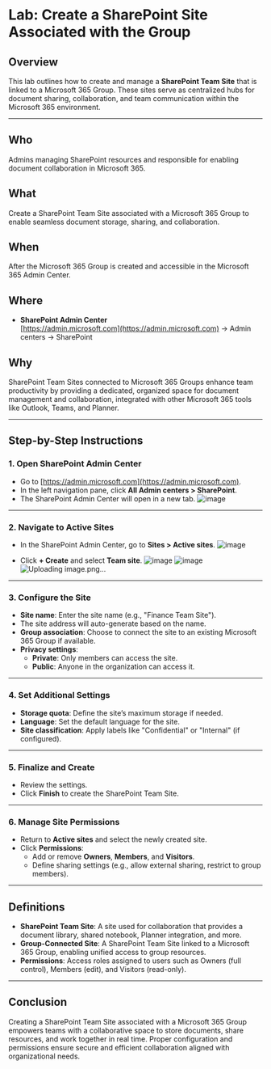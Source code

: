 # Lab: Create a SharePoint Site Associated with the Group

## Overview
This lab outlines how to create and manage a **SharePoint Team Site** that is linked to a Microsoft 365 Group. These sites serve as centralized hubs for document sharing, collaboration, and team communication within the Microsoft 365 environment.

---

## Who  
Admins managing SharePoint resources and responsible for enabling document collaboration in Microsoft 365.

## What  
Create a SharePoint Team Site associated with a Microsoft 365 Group to enable seamless document storage, sharing, and collaboration.

## When  
After the Microsoft 365 Group is created and accessible in the Microsoft 365 Admin Center.

## Where  
- **SharePoint Admin Center**  
  [https://admin.microsoft.com](https://admin.microsoft.com) → Admin centers → SharePoint

## Why  
SharePoint Team Sites connected to Microsoft 365 Groups enhance team productivity by providing a dedicated, organized space for document management and collaboration, integrated with other Microsoft 365 tools like Outlook, Teams, and Planner.

---

## Step-by-Step Instructions

### 1. Open SharePoint Admin Center
- Go to [https://admin.microsoft.com](https://admin.microsoft.com).
- In the left navigation pane, click **All Admin centers > SharePoint**.
- The SharePoint Admin Center will open in a new tab.
![image](https://github.com/user-attachments/assets/5a4ed776-538a-4996-b5e9-83e7dadb9748)

---

### 2. Navigate to Active Sites
- In the SharePoint Admin Center, go to **Sites > Active sites**.
![image](https://github.com/user-attachments/assets/46bdf162-9fa8-4faf-9f63-4afd8712c638)

- Click **+ Create** and select **Team site**.
![image](https://github.com/user-attachments/assets/3d9a60a6-170d-4523-9782-0060f3af28cb)
![image](https://github.com/user-attachments/assets/a4e893da-aae9-4392-a5f0-7e1d02999b3f)
![Uploading image.png…]()

---

### 3. Configure the Site
- **Site name**: Enter the site name (e.g., "Finance Team Site").
- The site address will auto-generate based on the name.
- **Group association**: Choose to connect the site to an existing Microsoft 365 Group if available.
- **Privacy settings**:
  - **Private**: Only members can access the site.
  - **Public**: Anyone in the organization can access it.

---

### 4. Set Additional Settings
- **Storage quota**: Define the site’s maximum storage if needed.
- **Language**: Set the default language for the site.
- **Site classification**: Apply labels like "Confidential" or "Internal" (if configured).

---

### 5. Finalize and Create
- Review the settings.
- Click **Finish** to create the SharePoint Team Site.

---

### 6. Manage Site Permissions
- Return to **Active sites** and select the newly created site.
- Click **Permissions**:
  - Add or remove **Owners**, **Members**, and **Visitors**.
  - Define sharing settings (e.g., allow external sharing, restrict to group members).

---

## Definitions

- **SharePoint Team Site**: A site used for collaboration that provides a document library, shared notebook, Planner integration, and more.
- **Group-Connected Site**: A SharePoint Team Site linked to a Microsoft 365 Group, enabling unified access to group resources.
- **Permissions**: Access roles assigned to users such as Owners (full control), Members (edit), and Visitors (read-only).

---

## Conclusion

Creating a SharePoint Team Site associated with a Microsoft 365 Group empowers teams with a collaborative space to store documents, share resources, and work together in real time. Proper configuration and permissions ensure secure and efficient collaboration aligned with organizational needs.
